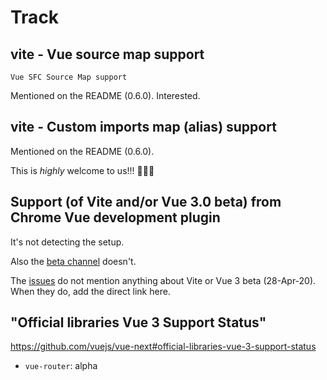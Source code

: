 # Track

## vite - Vue source map support

```
Vue SFC Source Map support
```

Mentioned on the README (0.6.0). Interested.

## vite - Custom imports map (alias) support

Mentioned on the README (0.6.0). 

This is *highly* welcome to us!!! 🎉🎊🍬

## Support (of Vite and/or Vue 3.0 beta) from Chrome Vue development plugin

It's not detecting the setup.

Also the [beta channel](https://chrome.google.com/webstore/detail/vuejs-devtools/ljjemllljcmogpfapbkkighbhhppjdbg) doesn't.

The [issues](https://github.com/vuejs/vue-devtools/issues) do not mention anything about Vite or Vue 3 beta (28-Apr-20). When they do, add the direct link here.



## "Official libraries Vue 3 Support Status" 

https://github.com/vuejs/vue-next#official-libraries-vue-3-support-status

- `vue-router`: alpha




